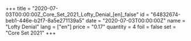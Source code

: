+++
title = "2020-07-03T00:00:00Z_Core_Set_2021_Lofty_Denial_[en]_false"
id = "64832674-beb1-446e-b2f7-8a5e271139a5"
date = "2020-07-03T00:00:00Z"
name = "Lofty Denial"
lang = ["en"]
price = "0.17"
quantity = 4
foil = false
set = "Core Set 2021"
+++
